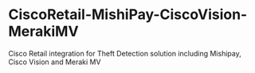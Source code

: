 # CiscoRetail-MishiPay-CiscoVision-MerakiMV
Cisco Retail integration for Theft Detection solution including Mishipay, Cisco Vision and Meraki MV
